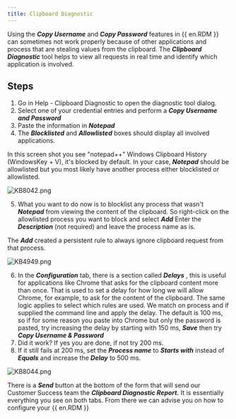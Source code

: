 ```yaml
---
title: Clipboard Diagnostic
---
```

Using the ***Copy Username*** and ***Copy Password*** features in {{ en.RDM }} can sometimes not work properly because of other applications and process that are stealing values from the clipboard. The ***Clipboard Diagnostic*** tool helps to view all requests in real time and identify which application is involved.
## Steps
1. Go in Help - Clipboard Diagnostic to open the diagnostic tool dialog.
1. Select one of your credential entries and perform a ***Copy Username and Password***
1. Paste the information in ***Notepad***
1. The ***Blocklisted*** and ***Allowlisted*** boxes should display all involved applications.  

In this screen shot you see "notepad++" Windows Clipboard History (WindowsKey + V), it's blocked by default. In your case, ***Notepad*** should be allowlisted but you most likely have another process either blocklisted or allowlisted.  

![KB8042.png](/img/en/kb/KB8042.png)  

5. What you want to do now is to blocklist any process that wasn't ***Notepad*** from viewing the content of the clipboard. So right-click on the allowlisted process you want to block and select ***Add*** Enter the ***Description*** (not required) and leave the process name as is.  

The ***Add*** created a persistent rule to always ignore clipboard request from that process.  

![KB4949.png](/img/en/kb/KB4949.png)  

6. In the ***Configuration*** tab, there is a section called ***Delays*** , this is useful for applications like Chrome that asks for the clipboard content more than once. That is used to set a delay for how long we will allow Chrome, for example, to ask for the content of the clipboard. The same logic applies to select which rules are used. We match on process and if supplied the command line and apply the delay. The default is 100 ms, so if for some reason you paste into Chrome but only the password is pasted, try increasing the delay by starting with 150 ms, ***Save*** then try ***Copy Username & Password***
1. Did it work? If yes you are done, if not try 200 ms.
1. If it still fails at 200 ms, set the ***Process name*** to ***Starts with*** instead of ***Equals*** and increase the ***Delay*** to 500 ms.  

![KB8044.png](/img/en/kb/KB8044.png)  

There is a ***Send*** button at the bottom of the form that will send our Customer Success team the ***Clipboard Diagnostic Report.*** It is   essentially everything you see on both tabs. From there we can advise you on how to configure your {{ en.RDM }}

